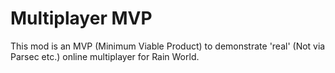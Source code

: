 # Multiplayer MVP

This mod is an MVP (Minimum Viable Product) to demonstrate 'real' (Not via Parsec etc.) online multiplayer for Rain World.
